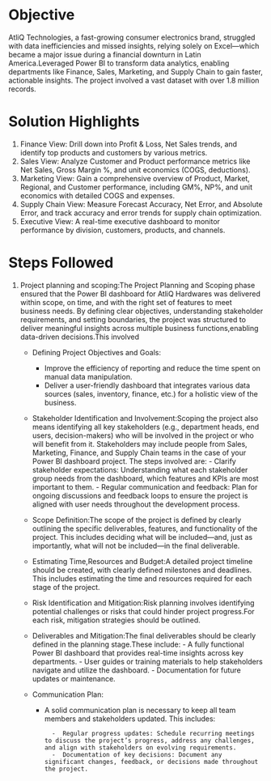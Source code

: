 # Objective
AtliQ Technologies, a fast-growing consumer electronics brand, struggled with data inefficiencies and missed insights, relying solely on Excel—which became a major issue during a financial downturn in Latin America.Leveraged Power BI to transform data analytics, enabling departments like Finance, Sales, Marketing, and Supply Chain to gain faster, actionable insights. The project involved a vast dataset with over 1.8 million records.

# Solution Highlights
1. Finance View: Drill down into Profit & Loss, Net Sales trends, and identify top products and customers by various metrics.
2. Sales View: Analyze Customer and Product performance metrics like Net Sales, Gross Margin %, and unit economics (COGS, deductions).
3. Marketing View: Gain a comprehensive overview of Product, Market, Regional, and Customer performance, including GM%, NP%, and unit economics with detailed COGS and expenses.
4. Supply Chain View: Measure Forecast Accuracy, Net Error, and Absolute Error, and track accuracy and error trends for supply chain optimization.
5. Executive View: A real-time executive dashboard to monitor performance by division, customers, products, and channels.

# Steps Followed
1. Project planning and scoping:The Project Planning and Scoping phase ensured that the Power BI dashboard for AtliQ Hardwares was delivered within scope, on time, and with the right set of features to meet 
   business needs. By defining clear objectives, understanding stakeholder requirements, and setting boundaries, the project was structured to deliver meaningful insights across multiple business 
   functions,enabling data-driven decisions.This involved
    - Defining Project Objectives and Goals:
         - Improve the efficiency of reporting and reduce the time spent on manual data manipulation.
         - Deliver a user-friendly dashboard that integrates various data sources (sales, inventory, finance, etc.) for a holistic view of the business.
           
    - Stakeholder Identification and Involvement:Scoping the project also means identifying all key stakeholders (e.g., department heads, end users, decision-makers) who will be involved in the project or who 
                                                 will benefit from it. Stakeholders may include people from Sales, Marketing, Finance, and Supply Chain teams in the case of your Power BI dashboard project.
                                                 The steps involved are:
                                                          - Clarify stakeholder expectations: Understanding what each stakeholder group needs from the dashboard, which features and KPIs are most important to them.
                                                          - Regular communication and feedback: Plan for ongoing discussions and feedback loops to ensure the project is aligned with user needs throughout the 
                                                            development process.
      
    - Scope Definition:The scope of the project is defined by clearly outlining the specific deliverables, features, and functionality of the project. This includes deciding what will be included—and, just as 
                       importantly, what will not be included—in the final deliverable.
      
    - Estimating Time,Resources and Budget:A detailed project timeline should be created, with clearly defined milestones and deadlines. This includes estimating the time and resources required for each stage of 
                                           the project.
      
    - Risk Identification and Mitigation:Risk planning involves identifying potential challenges or risks that could hinder project progress.For each risk, mitigation strategies should be outlined.
  
    - Deliverables and Mitigation:The final deliverables should be clearly defined in the planning stage.These include:
                                    - A fully functional Power BI dashboard that provides real-time insights across key departments.
                                    - User guides or training materials to help stakeholders navigate and utilize the dashboard.
                                    - Documentation for future updates or maintenance.

    - Communication Plan:
        - A solid communication plan is necessary to keep all team members and stakeholders updated. This includes:
          
                -  Regular progress updates: Schedule recurring meetings to discuss the project’s progress, address any challenges, and align with stakeholders on evolving requirements.
                -  Documentation of key decisions: Document any significant changes, feedback, or decisions made throughout the project.
      
